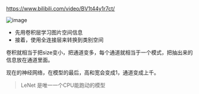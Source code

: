 https://www.bilibili.com/video/BV1t44y1r7ct/

![image](https://user-images.githubusercontent.com/49408146/153793327-65264431-5312-40d9-98cb-ac0cbe799d3c.png)

* 先用卷积层学习图片空间信息
* 接着，使用全连接层来转换到类别空间

卷积就相当于把size变小，把通道变多，每个通道就相当于一个模式，把抽出来的信息放在通道里面。

现在的神经网络，在模型的最后，高和宽会变成1，通道变成上千。

> LeNet 是唯一一个CPU能跑动的模型
